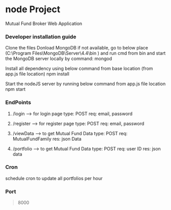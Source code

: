 # node Project

Mutual Fund Broker Web Application

### Developer installation guide

Clone the files
Donload MongoDB if not available, go to below place
(C:\Program Files\MongoDB\Server\4.4\bin ) and run cmd from bin
and start the MongoDB server locally by command: mongod

Install all dependency using below command from base location (from app.js file location)
npm install

Start the nodeJS server by running below command from app.js file location
npm start

### EndPoints

1. /login
   --> for login page
   type: POST
   req: email, password

2. /register
   --> for register page
   type: POST
   req: email, password

3. /viewData
   --> to get Mutual Fund Data
   type: POST
   req: MutualFundFamily
   res: json Data
   <!-- [{
    "Scheme_Code": 119551,
    "ISIN_Div_Payout_ISIN_Growth": "INF209KA12Z1",
    "ISIN_Div_Reinvestment": "INF209KA13Z9",
    "Scheme_Name": "Aditya Birla Sun Life Banking & PSU Debt Fund  - DIRECT - IDCW",
    "Net_Asset_Value": 102.5842,
    "Date": "08-Jan-2025",
    "Scheme_Type": "Open Ended Schemes",
    "Scheme_Category": "Debt Scheme - Banking and PSU Fund",
    "Mutual_Fund_Family": "Aditya Birla Sun Life Mutual Fund"
    }] -->

4. /portfolio
   --> to get Mutual Fund Data
   type: POST
   req: user ID
   res: json data
   <!-- Sample Portfolio
    [
        {
        "_id": "portfolioId1",
        "userId": "userId1",
        "schemeId": {
            "_id": "schemeId1",
            "fund_family": "Fund Family A",
            "scheme_name": "Scheme A",
            "current_value": 120.5,
            "last_updated": "2025-01-07T10:00:00Z"
        },
        "units": 10,
        "invested_amount": 1000,
        "current_value": 1205
        }
    ] -->

### Cron

schedule cron to update all portfolios per hour

### Port

> 8000
